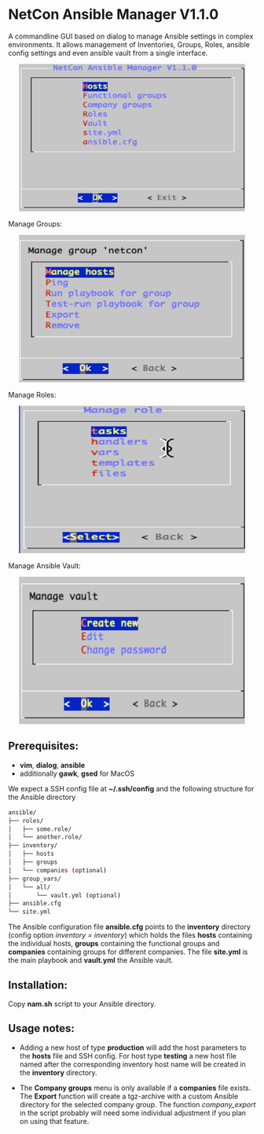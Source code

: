 NetCon Ansible Manager V1.1.0
=============================

A commandline GUI based on dialog to manage Ansible settings in complex environments.
It allows management of Inventories, Groups, Roles, ansible config settings and even ansible vault from a single interface.

<p align="center">
  <img width="460" height="300" src="https://raw.githubusercontent.com/netcon-consulting/nam/master/images/nam.png">
</p>

Manage Groups:

<p align="center">
  <img width="460" height="300" src="https://raw.githubusercontent.com/netcon-consulting/nam/master/images/group.png ">
</p>

Manage Roles: 

<p align="center">
  <img width="460" height="300" src="https://raw.githubusercontent.com/netcon-consulting/nam/master/images/role.png">
</p>

Manage Ansible Vault:

<p align="center">
  <img width="460" height="300" src="https://raw.githubusercontent.com/netcon-consulting/nam/master/images/vault.png">
</p>


## Prerequisites:

* **vim**, **dialog**, **ansible**  
* additionally **gawk**, **gsed** for MacOS

We expect a SSH config file at **~/.ssh/config** and the following structure for the Ansible directory

```bash
ansible/
├── roles/
│   ├── some.role/
│   └── another.role/
├── inventory/
│   ├── hosts
│   ├── groups
│   └── companies (optional)
├── group_vars/
│   └── all/
│       └── vault.yml (optional)
├── ansible.cfg
└── site.yml
```
The Ansible configuration file **ansible.cfg** points to the **inventory** directory (config option _inventory = inventory_) which holds the files **hosts** containing the individual hosts, **groups** containing the functional groups and **companies** containing groups for different companies. The file **site.yml** is the main playbook and **vault.yml** the Ansible vault.

## Installation:

Copy **nam.sh** script to your Ansible directory.

## Usage notes:
* Adding a new host of type **production** will add the host parameters to the **hosts** file and SSH config. For host type **testing** a new host file named after the corresponding inventory host name will be created in the **inventory** directory.

* The **Company groups** menu is only available if a **companies** file exists. The **Export** function will create a tgz-archive with a custom Ansible directory for the selected company group. The function _company_export_ in the script probably will need some individual adjustment if you plan on using that feature.
